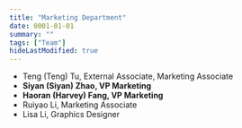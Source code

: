 ```yaml
---
title: "Marketing Department"
date: 0001-01-01
summary: ""
tags: ["Team"]
hideLastModified: true
---
```


- Teng (Teng) Tu, External Associate, Marketing Associate
- **Siyan (Siyan) Zhao, VP Marketing**
- **Haoran (Harvey) Fang, VP Marketing**
- Ruiyao Li, Marketing Associate
- Lisa Li, Graphics Designer
